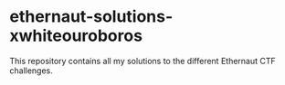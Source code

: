 # ethernaut-solutions-xwhiteouroboros
This repository contains all my solutions to the different Ethernaut CTF challenges.
